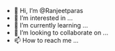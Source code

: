 - 👋 Hi, I’m @Ranjeetparas
- 👀 I’m interested in ...
- 🌱 I’m currently learning ...
- 💞️ I’m looking to collaborate on ...
- 📫 How to reach me ...

<!---
Ranjeetparas/Ranjeetparas is a ✨ special ✨ repository because its `README.md` (this file) appears on your GitHub profile.
You can click the Preview link to take a look at your changes.
--
